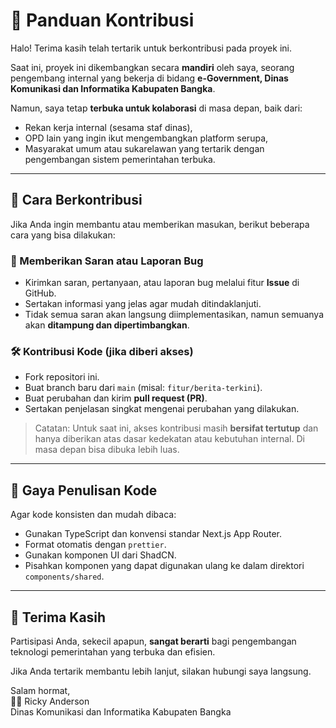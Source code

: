 # 🤝 Panduan Kontribusi

Halo! Terima kasih telah tertarik untuk berkontribusi pada proyek ini.

Saat ini, proyek ini dikembangkan secara **mandiri** oleh saya, seorang pengembang internal yang bekerja di bidang **e-Government, Dinas Komunikasi dan Informatika Kabupaten Bangka**.

Namun, saya tetap **terbuka untuk kolaborasi** di masa depan, baik dari:

- Rekan kerja internal (sesama staf dinas),
- OPD lain yang ingin ikut mengembangkan platform serupa,
- Masyarakat umum atau sukarelawan yang tertarik dengan pengembangan sistem pemerintahan terbuka.

---

## 🧭 Cara Berkontribusi

Jika Anda ingin membantu atau memberikan masukan, berikut beberapa cara yang bisa dilakukan:

### 📝 Memberikan Saran atau Laporan Bug

- Kirimkan saran, pertanyaan, atau laporan bug melalui fitur **Issue** di GitHub.
- Sertakan informasi yang jelas agar mudah ditindaklanjuti.
- Tidak semua saran akan langsung diimplementasikan, namun semuanya akan **ditampung dan dipertimbangkan**.

### 🛠️ Kontribusi Kode (jika diberi akses)

- Fork repositori ini.
- Buat branch baru dari `main` (misal: `fitur/berita-terkini`).
- Buat perubahan dan kirim **pull request (PR)**.
- Sertakan penjelasan singkat mengenai perubahan yang dilakukan.

> Catatan: Untuk saat ini, akses kontribusi masih **bersifat tertutup** dan hanya diberikan atas dasar kedekatan atau kebutuhan internal. Di masa depan bisa dibuka lebih luas.

---

## 🧼 Gaya Penulisan Kode

Agar kode konsisten dan mudah dibaca:

- Gunakan TypeScript dan konvensi standar Next.js App Router.
- Format otomatis dengan `prettier`.
- Gunakan komponen UI dari ShadCN.
- Pisahkan komponen yang dapat digunakan ulang ke dalam direktori `components/shared`.

---

## 🙏 Terima Kasih

Partisipasi Anda, sekecil apapun, **sangat berarti** bagi pengembangan teknologi pemerintahan yang terbuka dan efisien.

Jika Anda tertarik membantu lebih lanjut, silakan hubungi saya langsung.

Salam hormat,  
🧑‍💻 Ricky Anderson  
Dinas Komunikasi dan Informatika Kabupaten Bangka
